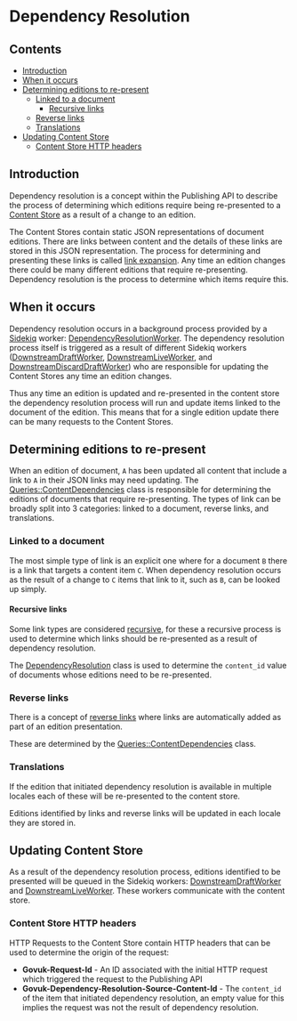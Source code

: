 # Dependency Resolution

## Contents

- [Introduction](#introduction)
- [When it occurs](#when-it-occurs)
- [Determining editions to re-present](#determining-editions-to-re-present)
  - [Linked to a document](#linked-to-a-document)
    - [Recursive links](#recursive-links)
  - [Reverse links](#reverse-links)
  - [Translations](#translations)
- [Updating Content Store](#updating-content-store)
  - [Content Store HTTP headers](#content-store-http-headers)

## Introduction

Dependency resolution is a concept within the Publishing API to describe the
process of determining which editions require being re-presented to a
[Content Store][content-store] as a result of a change to an edition.

The Content Stores contain static JSON representations of document editions.
There are links between content and the details of these links are stored in
this JSON representation. The process for determining and presenting these
links is called [link expansion](link-expansion.md). Any time an edition
changes there could be many different editions that require
re-presenting. Dependency resolution is the process to determine which items
require this.

## When it occurs

Dependency resolution occurs in a background process provided by a
[Sidekiq](https://sidekiq.org) worker:
[DependencyResolutionWorker][dependency-resolution-worker]. The dependency
resolution process itself is triggered as a result of different Sidekiq
workers ([DownstreamDraftWorker][downstream-draft-worker],
[DownstreamLiveWorker][downstream-live-worker], and
[DownstreamDiscardDraftWorker][downstream-discard-draft-worker]) who are
responsible for updating the Content Stores any time an edition changes.

Thus any time an edition is updated and re-presented in the content store
the dependency resolution process will run and update items linked to the
document of the edition. This means that for a single edition update there
can be many requests to the Content Stores.

## Determining editions to re-present

When an edition of document, `A` has been updated all content that include a
link to `A` in their JSON links may need updating. The
[Queries::ContentDependencies][content-dependencies] class is responsible for
determining the editions of documents that require re-presenting. The types of
link can be broadly split into 3 categories: linked to a document, reverse
links, and translations.

### Linked to a document

The most simple type of link is an explicit one where for a document `B` there
is a link that targets a content item `C`. When
dependency resolution occurs as the result of a change to `C` items that link
to it, such as `B`, can be looked up simply.

#### Recursive links

Some link types are considered [recursive](link-expansion.md#recursive-links),
for these a recursive process is used to determine which links should be
re-presented as a result of dependency resolution.

The [DependencyResolution][dependency-resolution] class is used to determine the
`content_id` value of documents whose editions need to be re-presented.

### Reverse links

There is a concept of [reverse links](link-expansion.md#reverse-links) where
links are automatically added as part of an edition presentation.

These are determined by the [Queries::ContentDependencies][content-dependencies]
class.

### Translations

If the edition that initiated dependency resolution is available in
multiple locales each of these will be re-presented to the content store.

Editions identified by links and reverse links will be updated in each
locale they are stored in.

## Updating Content Store

As a result of the dependency resolution process, editions identified to
be presented will be queued in the Sidekiq workers:
[DownstreamDraftWorker][downstream-draft-worker] and
[DownstreamLiveWorker][downstream-live-worker]. These workers communicate
with the content store.

### Content Store HTTP headers

HTTP Requests to the Content Store contain HTTP headers that can be used
to determine the origin of the request:

- **Govuk-Request-Id** - An ID associated with the initial HTTP request which
  triggered the request to the Publishing API
- **Govuk-Dependency-Resolution-Source-Content-Id** - The `content_id` of the
  item that initiated dependency resolution, an empty value for this implies
  the request was not the result of dependency resolution.

[content-store]: https://github.com/alphagov/content-store
[dependency-resolution-worker]: ../app/workers/dependency_resolution_worker.rb
[downstream-draft-worker]: ../app/workers/downstream_draft_worker.rb
[downstream-live-worker]: ../app/workers/downstream_live_worker.rb
[downstream-discard-draft-worker]: ../app/workers/downstream_discard_draft_worker.rb
[content-dependencies]: ../app/queries/content_dependencies.rb
[dependency-resolution]: ../app/lib/dependency-resolution.rb
[content-dependencies]: ../app/queries/content_dependencies.rb
